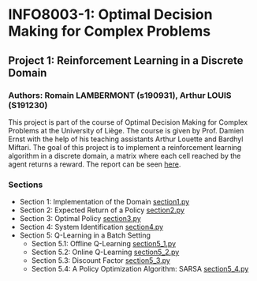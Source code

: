 # INFO8003-1: Optimal Decision Making for Complex Problems
## Project 1: Reinforcement Learning in a Discrete Domain
### Authors: Romain LAMBERMONT (s190931), Arthur LOUIS (S191230)

This project is part of the course of Optimal Decision Making for Complex Problems at the University of Liège. The course is given by Prof. Damien Ernst with the help of his teaching assistants Arthur Louette and Bardhyl Miftari. The goal of this project is to implement a reinforcement learning algorithm in a discrete domain, a matrix where each cell reached by the agent returns a reward. The report can be seen [here](./report/report.pdf).
### Sections
- Section 1: Implementation of the Domain [section1.py](./code/section1.py)
- Section 2: Expected Return of a Policy [section2.py](./code/section2.py)
- Section 3: Optimal Policy [section3.py](./code/section3.py)
- Section 4: System Identification [section4.py](./code/section4.py)
- Section 5: Q-Learning in a Batch Setting
    - Section 5.1: Offline Q-Learning [section5_1.py](./code/section5_1.py)
    - Section 5.2: Online Q-Learning [section5_2.py](./code/section5_2.py)
    - Section 5.3: Discount Factor [section5_3.py](./code/section5_3.py)
    - Section 5.4: A Policy Optimization Algorithm: SARSA [section5_4.py](./code/section5_4.py)